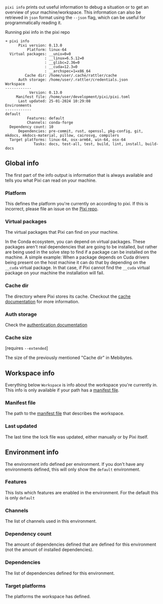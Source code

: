 `pixi info` prints out useful information to debug a situation or to get an overview of your machine/workspace. This information can also be retrieved in `json` format using the `--json` flag, which can be useful for programmatically reading it.

Running pixi info in the pixi repo

```text
➜ pixi info
      Pixi version: 0.13.0
          Platform: linux-64
  Virtual packages: __unix=0=0
                  : __linux=6.5.12=0
                  : __glibc=2.36=0
                  : __cuda=12.3=0
                  : __archspec=1=x86_64
         Cache dir: /home/user/.cache/rattler/cache
      Auth storage: /home/user/.rattler/credentials.json
Workspace
------------
           Version: 0.13.0
     Manifest file: /home/user/development/pixi/pixi.toml
      Last updated: 25-01-2024 10:29:08
Environments
------------
default
          Features: default
          Channels: conda-forge
  Dependency count: 10
      Dependencies: pre-commit, rust, openssl, pkg-config, git, mkdocs, mkdocs-material, pillow, cairosvg, compilers
  Target platforms: linux-64, osx-arm64, win-64, osx-64
             Tasks: docs, test-all, test, build, lint, install, build-docs

```

## Global info

The first part of the info output is information that is always available and tells you what Pixi can read on your machine.

### Platform

This defines the platform you're currently on according to pixi. If this is incorrect, please file an issue on the [Pixi repo](https://github.com/prefix-dev/pixi).

### Virtual packages

The virtual packages that Pixi can find on your machine.

In the Conda ecosystem, you can depend on virtual packages. These packages aren't real dependencies that are going to be installed, but rather are being used in the solve step to find if a package can be installed on the machine. A simple example: When a package depends on Cuda drivers being present on the host machine it can do that by depending on the `__cuda` virtual package. In that case, if Pixi cannot find the `__cuda` virtual package on your machine the installation will fail.

### Cache dir

The directory where Pixi stores its cache. Checkout the [cache documentation](../../workspace/environment/#caching-packages) for more information.

### Auth storage

Check the [authentication documentation](../../deployment/authentication/)

### Cache size

\[requires `--extended`\]

The size of the previously mentioned "Cache dir" in Mebibytes.

## Workspace info

Everything below `Workspace` is info about the workspace you're currently in. This info is only available if your path has a [manifest file](../../reference/pixi_manifest/).

### Manifest file

The path to the [manifest file](../../reference/pixi_manifest/) that describes the workspace.

### Last updated

The last time the lock file was updated, either manually or by Pixi itself.

## Environment info

The environment info defined per environment. If you don't have any environments defined, this will only show the `default` environment.

### Features

This lists which features are enabled in the environment. For the default this is only `default`

### Channels

The list of channels used in this environment.

### Dependency count

The amount of dependencies defined that are defined for this environment (not the amount of installed dependencies).

### Dependencies

The list of dependencies defined for this environment.

### Target platforms

The platforms the workspace has defined.
